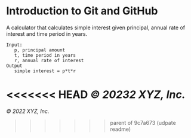 # Introduction to Git and GitHub

A calculator that calculates simple interest given principal, annual rate of interest and time period in years.

```
Input:
   p, principal amount
   t, time period in years
   r, annual rate of interest
Output
   simple interest = p*t*r
```

<<<<<<< HEAD
_© 20232 XYZ, Inc._
=======
_© 2022 XYZ, Inc._
>>>>>>> parent of 9c7a673 (udpate readme)

